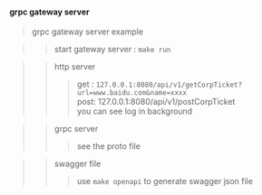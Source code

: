 #### grpc gateway server

>grpc gateway server example 

>>start gateway server : 
> `make run`

>> http server
> >> get :
> `127.0.0.1:8080/api/v1/getCorpTicket?url=www.baidu.com&name=xxxx` <br>
> >> post: 127.0.0.1:8080/api/v1/postCorpTicket <br>
> you can see log in background <br>

>>grpc server
> >> see the proto file 

>> swagger file 
> >> use `make openapi` to generate swagger json file